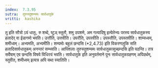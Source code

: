 ```yaml
---
index:  7.3.95
sutra:  तुरुस्तुशम्यमः सार्वधातुके
vritti:  kashika 
---
```


तु इति सौत्रो ऽयं धातुः, रु शब्दे, ष्टुञ् स्तुतौ, शमु उपशमे, अम गत्यादिषु इत्येतेभ्यः परस्य सार्वधातुकस्य हलादेर् वा ईडागमो भवति। उत्तौति, उत्तवीति। उपरौति, उपरवीति। उपस्तौति, उपस्तवीति। शाम्यध्वम्, शमीध्वम्। अभ्यमति, अभ्यमीति। शम्यमोः बहुलं छन्दसि (*2,4.73) इति विकरणलुकि सति हलादिसार्वधातुकम् अनन्तरं सम्भवति। आपिशलाः तुरुस्तुशम्यमः सार्वधातुकासुच्छन्दसि इति पठन्ति। तत्र सर्वेषाम् एव छन्दसि विषये विधिरयं भवति। सार्वधातुके इति अनुवर्तमाने पुनः सार्वधातुकग्रहणम् अपिदर्थम्, स्तुवीत, शमीध्वम् इत्यत्र अपि यथा स्यातिति।

